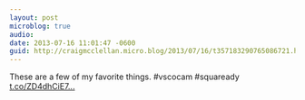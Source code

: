 ```yaml
---
layout: post
microblog: true
audio: 
date: 2013-07-16 11:01:47 -0600
guid: http://craigmcclellan.micro.blog/2013/07/16/t357183290765086721.html
---
```

These are a few of my favorite things. #vscocam #squaready [t.co/ZD4dhCiE7...](http://t.co/ZD4dhCiE7e)
